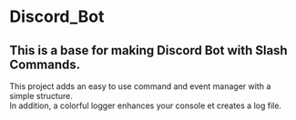 # Discord_Bot
<h2>This is a base for making Discord Bot with Slash Commands.</h2>

<p>This project adds an easy to use command and event manager with a simple structure.</br>
In addition, a colorful logger enhances your console et creates a log file.</p>